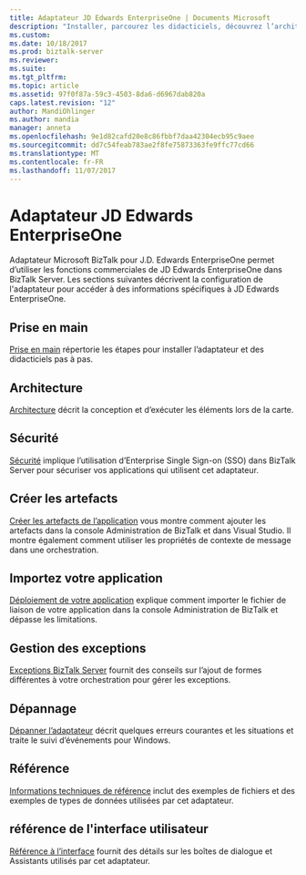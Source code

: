 ```yaml
---
title: Adaptateur JD Edwards EnterpriseOne | Documents Microsoft
description: "Installer, parcourez les didacticiels, découvrez l’architecture, utiliser la sécurité de l’authentification unique, créer vos applications, importez le fichier de liaison et ajouter la gestion des exceptions lors de l’utilisation de l’adaptateur BizTalk pour J.D. Edwards EnterpriseOne dans BizTalk Server"
ms.custom: 
ms.date: 10/18/2017
ms.prod: biztalk-server
ms.reviewer: 
ms.suite: 
ms.tgt_pltfrm: 
ms.topic: article
ms.assetid: 97f0f87a-59c3-4503-8da6-d6967dab820a
caps.latest.revision: "12"
author: MandiOhlinger
ms.author: mandia
manager: anneta
ms.openlocfilehash: 9e1d82cafd20e8c86fbbf7daa42304ecb95c9aee
ms.sourcegitcommit: dd7c54feab783ae2f8fe75873363fe9ffc77cd66
ms.translationtype: MT
ms.contentlocale: fr-FR
ms.lasthandoff: 11/07/2017
---
```

# <a name="jd-edwards-enterpriseone-adapter"></a>Adaptateur JD Edwards EnterpriseOne
Adaptateur Microsoft BizTalk pour J.D. Edwards EnterpriseOne permet d’utiliser les fonctions commerciales de JD Edwards EnterpriseOne dans BizTalk Server. Les sections suivantes décrivent la configuration de l'adaptateur pour accéder à des informations spécifiques à JD Edwards EnterpriseOne.  
  
## <a name="get-started"></a>Prise en main
[Prise en main](../core/getting-started-with-biztalk-adapter-for-jd-edwards-enterpriseone.md) répertorie les étapes pour installer l’adaptateur et des didacticiels pas à pas.

## <a name="architecture"></a>Architecture
[Architecture](../core/architecture-of-biztalk-adapter-for-jd-edwards-enterpriseone.md) décrit la conception et d’exécuter les éléments lors de la carte.

## <a name="security"></a>Sécurité
[Sécurité](../core/security-in-biztalk-adapter-for-jd-edwards-enterpriseone.md) implique l’utilisation d’Enterprise Single Sign-on (SSO) dans BizTalk Server pour sécuriser vos applications qui utilisent cet adaptateur.

## <a name="create-the-artifacts"></a>Créer les artefacts
[Créer les artefacts de l’application](../core/developing-applications2.md) vous montre comment ajouter les artefacts dans la console Administration de BizTalk et dans Visual Studio. Il montre également comment utiliser les propriétés de contexte de message dans une orchestration.

## <a name="import-your-app"></a>Importez votre application
[Déploiement de votre application](../core/deploying-biztalk-adapter-for-jd-edwards-enterpriseone.md) explique comment importer le fichier de liaison de votre application dans la console Administration de BizTalk et dépasse les limitations. 

## <a name="exception-handling"></a>Gestion des exceptions
[Exceptions BizTalk Server](../core/using-biztalk-server-exception-handling3.md) fournit des conseils sur l’ajout de formes différentes à votre orchestration pour gérer les exceptions.

## <a name="troubleshooting"></a>Dépannage
[Dépanner l’adaptateur](../core/troubleshooting-jd-edwards-enterpriseone.md) décrit quelques erreurs courantes et les situations et traite le suivi d’événements pour Windows.

## <a name="reference"></a>Référence
[Informations techniques de référence](../core/technical-reference6.md) inclut des exemples de fichiers et des exemples de types de données utilisées par cet adaptateur.

## <a name="ui-reference"></a>référence de l'interface utilisateur
[Référence à l’interface](../core/ui-reference-for-biztalk-adapter-for-jd-edwards-enterpriseone.md) fournit des détails sur les boîtes de dialogue et Assistants utilisés par cet adaptateur. 